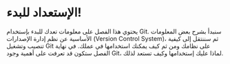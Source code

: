 # الإستعداد للبدء!

يحتوي هذا الفصل على معلومات تعدك للبدء بإستخدام Git. سنبدأ بشرح بعض المعلومات الأساسية عن نظم إدارة الإصدارات (Version Control System)، ثم سننتقل إلى كيفية تنصيب وتشغيل Git على نظامك ومن ثم كيف يمكنك استخدامها في عملك. في نهاية الفصل ستكون قد تعرفت على أهمية وجود Git، لماذا عليك إستخدامها وكيف تستعد لذلك.
